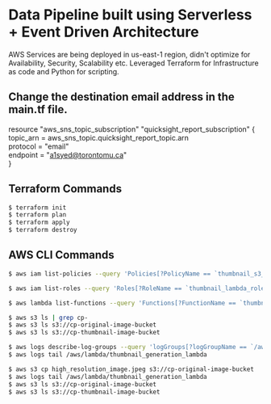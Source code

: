 # Data Pipeline built using Serverless + Event Driven Architecture 

AWS Services are being deployed in us-east-1 region, didn't optimize for Availability, Security, Scalability etc.
Leveraged Terraform for Infrastructure as code and Python for scripting.

## Change the destination email address in the main.tf file. 
  resource "aws_sns_topic_subscription" "quicksight_report_subscription" {<br>
    topic_arn = aws_sns_topic.quicksight_report_topic.arn<br>
    protocol  = "email"<br>
    endpoint  = "a1syed@torontomu.ca"<br>
  }<br>

## Terraform Commands
```bash
$ terraform init
$ terraform plan
$ terraform apply
$ terraform destroy
```

## AWS CLI Commands
```bash
$ aws iam list-policies --query 'Policies[?PolicyName == `thumbnail_s3_policy`]'

$ aws iam list-roles --query 'Roles[?RoleName == `thumbnail_lambda_role`]'

$ aws lambda list-functions --query 'Functions[?FunctionName == `thumbnail_generation_lambda`]'

$ aws s3 ls | grep cp-
$ aws s3 ls s3://cp-original-image-bucket
$ aws s3 ls s3://cp-thumbnail-image-bucket

$ aws logs describe-log-groups --query 'logGroups[?logGroupName == `/aws/lambda/thumbnail_generation_lambda`]'
$ aws logs tail /aws/lambda/thumbnail_generation_lambda

$ aws s3 cp high_resolution_image.jpeg s3://cp-original-image-bucket
$ aws logs tail /aws/lambda/thumbnail_generation_lambda
$ aws s3 ls s3://cp-original-image-bucket
$ aws s3 ls s3://cp-thumbnail-image-bucket


```
